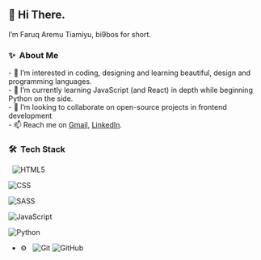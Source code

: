 
<h2>👋 Hi There.</h2>
I’m Faruq Aremu Tiamiyu, bi9bos  for short.

<h3>✨ &nbsp;About Me</h3>
- 👀 I’m interested in coding, designing and learning beautiful, design and programming languages.<br>
- 🌱 I’m currently learning JavaScript (and React) in depth while beginning Python on the side.<br>
- 💞️ I’m looking to collaborate on open-source projects in frontend development<br>
- 📫 Reach me on <a href="benignboss@gmail.com">Gmail</a>, <a href="www.linkedin.com/in/faruqtiamiyu">LinkedIn</a>.<br>

<h3>🛠 &nbsp;Tech Stack</h3>
  
&nbsp;
![HTML5](https://img.shields.io/badge/-HTML5-333333?style=flat&logo=HTML5)

![CSS](https://img.shields.io/badge/-CSS-333333?style=flat&logo=CSS3&logoColor=1572B6)

![SASS](https://img.shields.io/badge/-SASS-333333?style=flat&logo=SASS&logoColor=1572B6)

![JavaScript](https://img.shields.io/badge/-JavaScript-333333?style=flat&logo=javascript)

![Python](https://img.shields.io/badge/-Python-333333?style=flat&logo=python)


 - ⚙️ &nbsp;
  ![Git](https://img.shields.io/badge/-Git-333333?style=flat&logo=git)
  ![GitHub](https://img.shields.io/badge/-GitHub-333333?style=flat&logo=github)


